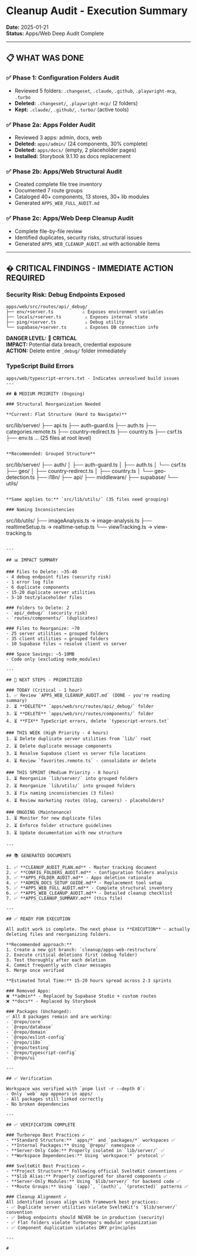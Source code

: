 # Cleanup Audit - Execution Summary
**Date:** 2025-01-21  
**Status:** Apps/Web Deep Audit Complete

---

## 📋 WHAT WAS DONE

### ✅ Phase 1: Configuration Folders Audit
- Reviewed 5 folders: `.changeset`, `.claude`, `.github`, `.playwright-mcp`, `.turbo`
- **Deleted:** `.changeset/`, `.playwright-mcp/` (2 folders)
- **Kept:** `.claude/`, `.github/`, `.turbo/` (active tools)

### ✅ Phase 2a: Apps Folder Audit
- Reviewed 3 apps: admin, docs, web
- **Deleted:** `apps/admin/` (24 components, 30% complete)
- **Deleted:** `apps/docs/` (empty, 2 placeholder pages)
- **Installed:** Storybook 9.1.10 as docs replacement

### ✅ Phase 2b: Apps/Web Structural Audit
- Created complete file tree inventory
- Documented 7 route groups
- Cataloged 40+ components, 13 stores, 30+ lib modules
- Generated `APPS_WEB_FULL_AUDIT.md`

### ✅ Phase 2c: Apps/Web Deep Cleanup Audit
- Complete file-by-file review
- Identified duplicates, security risks, structural issues
- Generated `APPS_WEB_CLEANUP_AUDIT.md` with actionable items

---

## � CRITICAL FINDINGS - IMMEDIATE ACTION REQUIRED

### Security Risk: Debug Endpoints Exposed
```
apps/web/src/routes/api/_debug/
├── env/+server.ts           ⚠️ Exposes environment variables
├── locals/+server.ts         ⚠️ Exposes internal state  
├── ping/+server.ts           ⚠️ Debug utility
└── supabase/+server.ts       ⚠️ Exposes DB connection info
```

**DANGER LEVEL:** 🔴 **CRITICAL**  
**IMPACT:** Potential data breach, credential exposure  
**ACTION:** Delete entire `_debug/` folder immediately

### TypeScript Build Errors
```
apps/web/typescript-errors.txt - Indicates unresolved build issues
---

## � MEDIUM PRIORITY (Ongoing)

### Structural Reorganization Needed

**Current: Flat Structure (Hard to Navigate)**
```
src/lib/server/
├── api.ts
├── auth-guard.ts
├── auth.ts
├── categories.remote.ts
├── country-redirect.ts
├── country.ts
├── csrf.ts
├── env.ts
... (25 files at root level)
```

**Recommended: Grouped Structure**
```
src/lib/server/
├── auth/
│   ├── auth-guard.ts
│   ├── auth.ts
│   └── csrf.ts
├── geo/
│   ├── country-redirect.ts
│   ├── country.ts
│   └── geo-detection.ts
├── i18n/
├── api/
├── middleware/
├── supabase/
└── utils/
```

**Same applies to:** `src/lib/utils/` (35 files need grouping)

### Naming Inconsistencies
```
src/lib/utils/
├── imageAnalysis.ts      → image-analysis.ts
├── realtimeSetup.ts      → realtime-setup.ts
└── viewTracking.ts       → view-tracking.ts
```

---

## 📊 IMPACT SUMMARY

### Files to Delete: ~35-40
- 4 debug endpoint files (security risk)
- 1 error log file
- 6 duplicate components
- 15-20 duplicate server utilities
- 5-10 test/placeholder files

### Folders to Delete: 2
- `api/_debug/` (security risk)
- `routes/components/` (duplicates)

### Files to Reorganize: ~70
- 25 server utilities → grouped folders
- 35 client utilities → grouped folders
- 10 Supabase files → resolve client vs server

### Space Savings: ~5-10MB
- Code only (excluding node_modules)

---

## 🚀 NEXT STEPS - PRIORITIZED

### TODAY (Critical - 1 hour)
1. ✅ Review `APPS_WEB_CLEANUP_AUDIT.md` (DONE - you're reading summary)
2. ⏳ **DELETE** `apps/web/src/routes/api/_debug/` folder
3. ⏳ **DELETE** `apps/web/src/routes/components/` folder
4. ⏳ **FIX** TypeScript errors, delete `typescript-errors.txt`

### THIS WEEK (High Priority - 4 hours)
1. ⏳ Delete duplicate server utilities from `lib/` root
2. ⏳ Delete duplicate message components
3. ⏳ Resolve Supabase client vs server file locations
4. ⏳ Review `favorites.remote.ts` - consolidate or delete

### THIS SPRINT (Medium Priority - 8 hours)
1. ⏳ Reorganize `lib/server/` into grouped folders
2. ⏳ Reorganize `lib/utils/` into grouped folders
3. ⏳ Fix naming inconsistencies (3 files)
4. ⏳ Review marketing routes (blog, careers) - placeholders?

### ONGOING (Maintenance)
1. ⏳ Monitor for new duplicate files
2. ⏳ Enforce folder structure guidelines
3. ⏳ Update documentation with new structure

---

## 📚 GENERATED DOCUMENTS

1. ✅ **CLEANUP_AUDIT_PLAN.md** - Master tracking document
2. ✅ **CONFIG_FOLDERS_AUDIT.md** - Configuration folders analysis
3. ✅ **APPS_FOLDER_AUDIT.md** - Apps deletion rationale
4. ✅ **ADMIN_DOCS_SETUP_GUIDE.md** - Replacement tool setup
5. ✅ **APPS_WEB_FULL_AUDIT.md** - Complete structural inventory
6. ✅ **APPS_WEB_CLEANUP_AUDIT.md** - Detailed cleanup checklist
7. ✅ **APPS_CLEANUP_SUMMARY.md** (this file)

---

## ✅ READY FOR EXECUTION

All audit work is complete. The next phase is **EXECUTION** - actually deleting files and reorganizing folders.

**Recommended approach:**
1. Create a new git branch: `cleanup/apps-web-restructure`
2. Execute critical deletions first (debug folder)
3. Test thoroughly after each deletion
4. Commit frequently with clear messages
5. Merge once verified

**Estimated Total Time:** 15-20 hours spread across 2-3 sprints

### Removed Apps:
❌ **admin** - Replaced by Supabase Studio + custom routes
❌ **docs** - Replaced by Storybook

### Packages (Unchanged):
✅ All 8 packages remain and are working:
- `@repo/core`
- `@repo/database`
- `@repo/domain`
- `@repo/eslint-config`
- `@repo/i18n`
- `@repo/testing`
- `@repo/typescript-config`
- `@repo/ui`

---

## ✅ Verification

Workspace was verified with `pnpm list -r --depth 0`:
- Only `web` app appears in apps/
- All packages still linked correctly
- No broken dependencies

---

## ✅ VERIFICATION COMPLETE

### Turborepo Best Practices ✓
- **Standard Structure:** `apps/*` and `packages/*` workspaces ✅
- **Internal Packages:** Using `@repo/` namespace ✅
- **Server-Only Code:** Properly isolated in `lib/server/` ✅
- **Workspace Dependencies:** Using `workspace:*` protocol ✅

### SvelteKit Best Practices ✓
- **Project Structure:** Following official SvelteKit conventions ✅
- **$lib Alias:** Properly configured for shared components ✅
- **Server-Only Modules:** Using `$lib/server/` for backend code ✅
- **Route Groups:** Using `(app)`, `(auth)`, `(protected)` patterns ✅

### Cleanup Alignment ✓
All identified issues align with framework best practices:
- ✅ Duplicate server utilities violate SvelteKit's `$lib/server/` convention
- ✅ Debug endpoints should NEVER be in production (security)
- ✅ Flat folders violate Turborepo's modular organization
- ✅ Component duplication violates DRY principles

---

#
